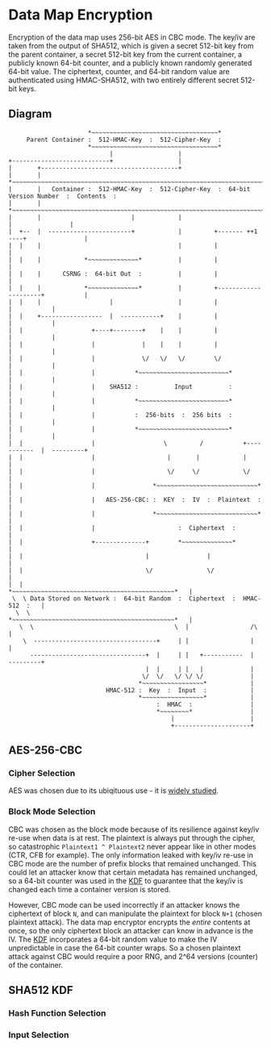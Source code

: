 # Data Map Encryption #
Encryption of the data map uses 256-bit AES in CBC mode. The key/iv are taken from the output of SHA512, which is given a secret 512-bit key from the parent container, a secret 512-bit key from the current container, a publicly known 64-bit counter, and a publicly known randomly generated 64-bit value. The ciphertext, counter, and 64-bit random value are authenticated using HMAC-SHA512, with two entirely different secret 512-bit keys.

## Diagram ##
```
                      *~~~~~~~~~~~~~~~~~~~~~~~~~~~~~~~~~~~*
     Parent Container :  512-HMAC-Key  :  512-Cipher-Key  :
                      *~~~~~~~~~~~~~~~~~~~~~~~~~~~~~~~~~~~*
                            |                  |
+---------------------------+                  |
|       +--------------------------------------+
|       |             *~~~~~~~~~~~~~~~~~~~~~~~~~~~~~~~~~~~~~~~~~~~~~~~~~~~~~~~~~~~~~~~~~~~~~~~~~~*
|       |   Container :  512-HMAC-Key  :  512-Cipher-Key  :  64-bit Version Number  :  Contents  :
|       |             *~~~~~~~~~~~~~~~~~~~~~~~~~~~~~~~~~~~~~~~~~~~~~~~~~~~~~~~~~~~~~~~~~~~~~~~~~~*
|       |                         |            |                          |                |
|  +--  |  -----------------------+            |         +------- ++1 ----+                |
|  |    |                                      |         |                                 |
|  |    |            *~~~~~~~~~~~~~~*          |         |                                 |
|  |    |      CSRNG :  64-bit Out  :          |         |                                 |
|  |    |            *~~~~~~~~~~~~~~*          |         +---------------------+           |
|  |    |                   |                  |         |                     |           |
|  |    +-----------------  |  -----------+    |         |                     |           |
|  |                   +----+--------+    |    |         |                     |           |
|  |                   |             |    |    |         |                     |           |
|  |                   |             \/   \/   \/        \/                    |           |
|  |                   |           *~~~~~~~~~~~~~~~~~~~~~~~~~*                 |           |
|  |                   |    SHA512 :          Input          :                 |           |
|  |                   |           *~~~~~~~~~~~~~~~~~~~~~~~~~*                 |           |
|  |                   |           :  256-bits  :  256 bits  :                 |           |
|  |                   |           *~~~~~~~~~~~~~~~~~~~~~~~~~*                 |           |
|  |                   |                   \         /           +-----------  |  ---------+
|  |                   |                    |       |            |             | 
|  |                   |                    \/     \/            \/            |
|  |                   |                *~~~~~~~~~~~~~~~~~~~~~~~~~~~~*         |
|  |                   |   AES-256-CBC: :  KEY  :  IV  :  Plaintext  :         |
|  |                   |                *~~~~~~~~~~~~~~~~~~~~~~~~~~~~*         |
|  |                   |                       :  Ciphertext  :                |
|  |                   +--------------+        *~~~~~~~~~~~~~~*                |
|  |                                  |                |                       |
|  |                                  \/               \/                      |
|  |                         *~~~~~~~~~~~~~~~~~~~~~~~~~~~~~~~~~~~~~~~~~~~~~*   |
 \  \ Data Stored on Network :  64-bit Random  :  Ciphertext  :  HMAC-512  :   |
  \  \                       *~~~~~~~~~~~~~~~~~~~~~~~~~~~~~~~~~~~~~~~~~~~~~*   |
   \  \                                       \  |                 /\          |
    \  ----------------------------------+     | |                 |           |
      --------------------------------+  |     | |   +-----------  |  ---------+
                                      |  |     | |   |             |
                                     \/  \/   \/ \/ \/             |
                                    *~~~~~~~~~~~~~~~~~*            |
                           HMAC-512 :  Key  :  Input  :            |
                                    *~~~~~~~~~~~~~~~~~*            |
                                         :  HMAC  :                |
                                         *~~~~~~~~*                |
                                             |                     |
                                             +---------------------+
```

## AES-256-CBC ##
### Cipher Selection ###
AES was chosen due to its ubiqituous use - it is [widely studied](http://blog.cryptographyengineering.com/2012/10/so-you-want-to-use-alternative-cipher.html).

### Block Mode Selection ###
CBC was chosen as the block mode because of its resilience against key/iv re-use when data is at rest. The plaintext is always put through the cipher, so catastrophic `Plaintext1 ^ Plaintext2` never appear like in other modes (CTR, CFB for example). The only information leaked with key/iv re-use in CBC mode are the number of prefix blocks that remained unchanged. This could let an attacker know that certain metadata has remained unchanged, so a 64-bit counter was used in the [KDF](#sha512-kdf) to guarantee that the key/iv is changed each time a container version is stored.

However, CBC mode can be used incorrectly if an attacker knows the ciphertext of block `N`, and can manipulate the plaintext for block `N+1` (chosen plaintext attack). The data map encryptor encrypts the _entire_ contents at once, so the only ciphertext block an attacker can know in advance is the IV. The [KDF](#sha512-kdf) incorporates a 64-bit random value to make the IV unpredictable in case the 64-bit counter wraps. So a chosen plaintext attack against CBC would require a poor RNG, and 2^64 versions (counter) of the container.

## SHA512 KDF ##
### Hash Function Selection ###
### Input Selection ###
